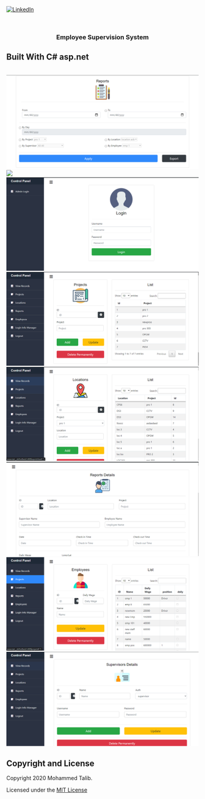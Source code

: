 [![LinkedIn][linkedin-shield]][linkedin-url]



<!-- PROJECT LOGO -->

<br />
<p align="center">
  <a href="https://github.com/it2121/AdminCP/">
  </a>

  <h3 align="center">Employee Supervision System</h3>
  
## Built With C# asp.net




</br>
 <img src="1.png"></img>
 </br>
 <img src="s2.gif"></img>
</br>
 <img src="2.png"></img>
 </br>
 <img src="3.png"></img>
 </br>
 <img src="4.png"></img>
  </br>
 <img src="5.png"></img>
  </br>
 <img src="6.png"></img>
  </br>
 <img src="7.png"></img>

[linkedin-shield]: https://img.shields.io/badge/-LinkedIn-black.svg?style=flat-square&logo=linkedin&colorB=555
[linkedin-url]: https://www.linkedin.com/in/it2121/

## Copyright and License

Copyright 2020 Mohammed Talib.

Licensed under the [MIT License](https://github.com/it2121/AdminCP/edit/master/LICENSE.txt)

